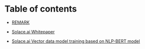 # Table of contents

* [REMARK](./README.md)

* [Solace.ai Whitepaper](./doc/white_paper/README.md)

* [Solace.ai Vector data model training based on NLP-BERT model](./doc/tech_white_paper/README.md)

